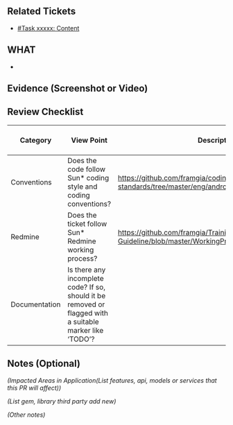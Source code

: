 ## Related Tickets
- [#Task xxxxx: Content]({https://edu-redmine.sun-asterisk.vn/issues/xxxx})
## WHAT
- 
## Evidence (Screenshot or Video)

## Review Checklist

Category | View Point | Description | Expected Reviewer Answer | Self review | Reviewer2 (name)
--- | --- | --- | --- | --- | ---
Conventions | Does the code follow Sun* coding style and coding conventions? | https://github.com/framgia/coding-standards/tree/master/eng/android | YES |<li>- [ ] yes</li>|<li>- [ ] yes</li>  
Redmine | Does the ticket follow Sun* Redmine working process?  | https://github.com/framgia/Training-Guideline/blob/master/WorkingProcess/redmine/redmine.md| YES |<li>- [ ] yes</li>|<li>- [ ] yes</li>  
Documentation | Is there any incomplete code? If so, should it be removed or flagged with a suitable marker like ‘TODO’? |  | YES |<li>- [ ] yes</li>|<li>- [ ] yes</li>  
## Notes (Optional)
*(Impacted Areas in Application(List features, api, models or services that this PR will affect))*

*(List gem, library third party add new)*

*(Other notes)*
